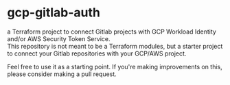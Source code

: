 # gcp-gitlab-auth

a Terraform project to connect Gitlab projects with GCP Workload Identity and/or AWS Security Token Service.\
This repository is not meant to be a Terraform modules, but a starter project to connect your Gitlab repositories with your GCP/AWS project.

Feel free to use it as a starting point. If you're making improvements on this, please consider making a pull request.